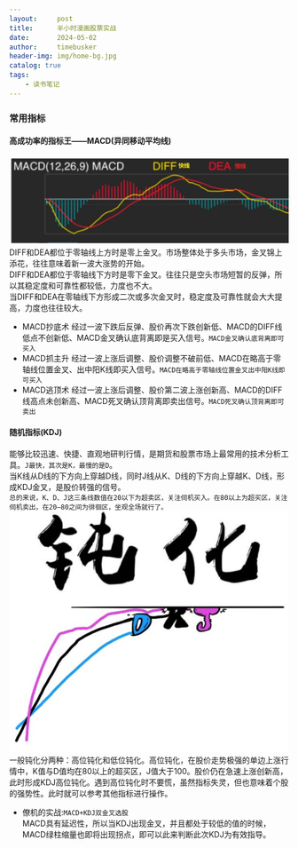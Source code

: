 ```yaml
---
layout:     post
title:      半小时漫画股票实战
date:       2024-05-02
author:     timebusker
header-img: img/home-bg.jpg
catalog: true
tags:
    - 读书笔记
---  
```


### 常用指标
#### 高成功率的指标王——MACD(异同移动平均线)   
![image](/img/reader/bxsmh_gpsz/20240503112833.jpg) 
DIFF和DEA都位于零轴线上方时是零上金叉。市场整体处于多头市场，金叉锦上添花，往往意味着新一波大涨势的开始。    
DIFF和DEA都位于零轴线下方时是零下金叉。往往只是空头市场短暂的反弹，所以其稳定度和可靠性都较低，力度也不大。        
当DIFF和DEA在零轴线下方形成二次或多次金叉时，稳定度及可靠性就会大大提高，力度也往往较大。      
- MACD抄底术
经过一波下跌后反弹、股价再次下跌创新低、MACD的DIFF线低点不创新低、MACD金叉确认底背离即是买入信号。`MACD金叉确认底背离即可买入`        
- MACD抓主升
经过一波上涨后调整、股价调整不破前低、MACD在略高于零轴线位置金叉、出中阳K线即买入信号。`MACD在略高于零轴线位置金叉出中阳K线即可买入`     
- MACD逃顶术
经过一波上涨后调整、股价第二波上涨创新高、MACD的DIFF线高点未创新高、MACD死叉确认顶背离即卖出信号。`MACD死叉确认顶背离即可卖出`     

#### 随机指标(KDJ)
能够比较迅速、快捷、直观地研判行情，是期货和股票市场上最常用的技术分析工具。`J最快，其次是K，最慢的是D`。       
当K线从D线的下方向上穿越D线，同时J线从K、D线的下方向上穿越K、D线，形成KDJ金叉，是股价转强的信号。       
`总的来说，K、D、J这三条线数值在20以下为超卖区，关注伺机买入。在80以上为超买区，关注伺机卖出，在20—80之间为徘徊区，坐观全场就行了。`           
![image](/img/reader/bxsmh_gpsz/20240503115648.jpg) 
一般钝化分两种：高位钝化和低位钝化。高位钝化，在股价走势极强的单边上涨行情中，K值与D值均在80以上的超买区，J值大于100。股价仍在急速上涨创新高，此时形成KDJ高位钝化。遇到高位钝化时不要慌，虽然指标失灵，但也意味着个股的强势性。此时就可以参考其他指标进行操作。            
- 僚机的实战:`MACD+KDJ双金叉选股`    
MACD具有延迟性，所以当KDJ出现金叉，并且都处于较低的值的时候，MACD绿柱缩量也即将出现拐点，即可以此来判断此次KDJ为有效指导。     
